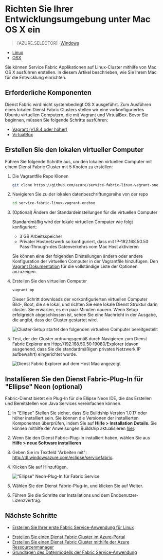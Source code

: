 <properties
   pageTitle="Einrichten Ihrer Entwicklungsumgebung unter Mac OS X | Microsoft Azure"
   description="Installieren Sie die Laufzeit, SDK und Tools, und erstellen Sie einen lokale Entwicklung Cluster. Nach Abschluss der diese Installation werden Sie zum Erstellen von Applications unter Mac OS X bereit."
   services="service-fabric"
   documentationCenter=".net"
   authors="seanmck"
   manager="timlt"
   editor=""/>

<tags
   ms.service="service-fabric"
   ms.devlang="dotNet"
   ms.topic="get-started-article"
   ms.tgt_pltfrm="NA"
   ms.workload="NA"
   ms.date="09/25/2016"
   ms.author="seanmck"/>

# <a name="set-up-your-development-environment-on-mac-os-x"></a>Richten Sie Ihrer Entwicklungsumgebung unter Mac OS X ein

> [AZURE.SELECTOR]
-[Windows](service-fabric-get-started.md)
- [Linux](service-fabric-get-started-linux.md)
- [OSX](service-fabric-get-started-mac.md)

Sie können Service Fabric Applikationen auf Linux-Cluster mithilfe von Mac OS X ausführen erstellen. In diesem Artikel beschrieben, wie Sie Ihrem Mac für die Entwicklung einrichten.

## <a name="prerequisites"></a>Erforderliche Komponenten

Dienst Fabric wird nicht systembedingt OS X ausgeführt. Zum Ausführen eines lokalen Dienst Fabric Clusters stellen wir eine vorkonfiguriertes Ubuntu virtuellen Computern, die mit Vagrant und VirtualBox. Bevor Sie beginnen, müssen Sie folgende Schritte ausführen:

- [Vagrant (v1.8.4 oder höher)](http://wwww.vagrantup.com/downloads)
- [VirtualBox](http://www.virtualbox.org/wiki/Downloads)

## <a name="create-the-local-vm"></a>Erstellen Sie den lokalen virtueller Computer

Führen Sie folgende Schritte aus, um den lokalen virtuellen Computer mit einem Dienst Fabric Cluster mit 5 Knoten zu erstellen:

1. Die Vagrantfile Repo Klonen

    ```bash
    git clone https://github.com/azure/service-fabric-linux-vagrant-onebox.git
    ```

2. Navigieren Sie zu der lokalen datenbeschriftungsreihe von der repo

    ```bash
    cd service-fabric-linux-vagrant-onebox
    ```

3. (Optional) Ändern der Standardeinstellungen für die virtuellen Computer

    Standardmäßig wird der lokale virtuellen Computer wie folgt konfiguriert:

    - 3 GB Arbeitsspeicher
    - Privater Hostnetzwerk so konfiguriert, dass mit IP-192.168.50.50 Pass-Through-des Datenverkehrs vom Mac Host aktivieren

    Sie können eine der folgenden Einstellungen ändern oder andere Konfiguration der virtuellen Computer in der Vagrantfile hinzufügen. Den [Vagrant Dokumentation](http://www.vagrantup.com/docs) für die vollständige Liste der Optionen anzuzeigen.

4. Erstellen Sie den virtuellen Computer

    ```bash
    vagrant up
    ```

    Dieser Schritt downloads der vorkonfigurierten virtuellen Computer Bild-, Boot, die sie lokal, und richten Sie eine lokale Dienst Struktur darin cluster. Sie erwarten, es ein paar Minuten dauern. Wenn Setup erfolgreich abgeschlossen ist, sehen Sie eine Nachricht in der Ausgabe, die angibt, dass der Cluster gestartet wird.

    ![Cluster-Setup startet den folgenden virtuellen Computer bereitgestellt][cluster-setup-script]

5. Test, der der Cluster ordnungsgemäß durch Navigieren zum Dienst Fabric Explorer am Http://192.168.50.50:19080/Explorer (davon ausgehend, dass Sie die standardmäßigen privates Netzwerk IP aufbewahrt) eingerichtet wurde.

    ![Dienst Fabric Explorer auf dem Host Mac angezeigt][sfx-mac]


## <a name="install-the-service-fabric-plugin-for-eclipse-neon-optional"></a>Installieren Sie den Dienst Fabric-Plug-In für "Ellipse" Neon (optional)

Fabric-Dienst bietet ein Plug-In für die Ellipse Neon IDE, die das Erstellen und Bereitstellen von Java Services vereinfachen können.

1. In "Ellipse" Stellen Sie sicher, dass Sie Buildship Version 1.0.17 oder höher installiert sein. Sie können die Versionen der installierten Komponenten überprüfen, indem Sie auf **Hilfe > Installation Details**. Sie können mithilfe der Anweisungen Buildship aktualisieren [hier][buildship-update].

2. Wenn Sie den Dienst Fabric-Plug-In installiert haben, wählen Sie aus **Hilfe > neue Software installieren**

3. Geben Sie im Textfeld "Arbeiten mit": http://dl.windowsazure.com/eclipse/servicefabric.

4. Klicken Sie auf Hinzufügen.

    !["Ellipse" Neon-Plug-In für Fabric Service][sf-eclipse-plugin-install]

5. Wählen Sie den Dienst Fabric-Plug-in, und klicken Sie auf Weiter.

6. Führen Sie die Schritte der Installations und dem Endbenutzer-Lizenzvertrag.

## <a name="next-steps"></a>Nächste Schritte

- [Erstellen Sie Ihrer erste Fabric Service-Anwendung für Linux](service-fabric-create-your-first-linux-application-with-java.md)

<!-- Links -->

- [Erstellen Sie einen Dienst Fabric Cluster im Azure-Portal](service-fabric-cluster-creation-via-portal.md)
- [Erstellen Sie einen Dienst Fabric Cluster mithilfe der Azure Ressourcenmanager](service-fabric-cluster-creation-via-arm.md)
- [Grundlagen des Datenmodells der Fabric Service-Anwendung](service-fabric-application-model.md)

<!-- Images -->
[cluster-setup-script]: ./media/service-fabric-get-started-mac/cluster-setup-mac.png
[sfx-mac]: ./media/service-fabric-get-started-mac/sfx-mac.png
[sf-eclipse-plugin-install]: ./media/service-fabric-get-started-mac/sf-eclipse-plugin-install.png
[buildship-update]: https://projects.eclipse.org/projects/tools.buildship
